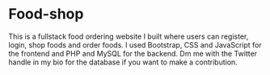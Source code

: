 # Food-shop
This is a fullstack food ordering website I built where users can register, login, shop foods and order foods. I used Bootstrap, CSS and JavaScript for the frontend and PHP and MySQL for the backend. Dm me with the Twitter handle in my bio for the database if you want to make a contribution.
